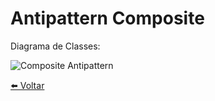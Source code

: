 # Antipattern Composite 
Diagrama de Classes:

![Composite Antipattern](../../Documentos/Imagens/Composite-Antipattern.jpg "Composite Antipattern")

[⬅️ Voltar](https://github.com/hrszanini/bertoti/tree/main/Padr%C3%B5es%20de%20Pojetos)
